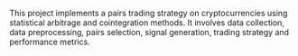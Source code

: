 This project implements a pairs trading strategy on cryptocurrencies using statistical arbitrage and cointegration methods.
It involves data collection, data preprocessing, pairs selection, signal generation, trading strategy and performance metrics.
